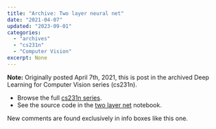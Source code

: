 ```yaml
---
title: "Archive: Two layer neural net"
date: "2021-04-07"
updated: "2023-09-01"
categories:
  - "archives"
  - "cs231n"
  - "Computer Vision"
excerpt: None
---
```


<script>
    import Info from '$lib/components/Info.svelte'
    import Katex from '$lib/components/Katex.svelte'
</script>

<Info>

**Note:** Originally posted April 7th, 2021, this is post <Katex math="3/20"/> in the archived Deep Learning for Computer Vision series (cs231n).

* Browse the full [cs231n series](http://pc2:5173/blog/category/cs231n).
* See the source code in the [two layer net](https://github.com/pgiardiniere/cs231n/blob/main/assignment1/softmax.ipynb) notebook.

New comments are found exclusively in info boxes like this one.

</Info>